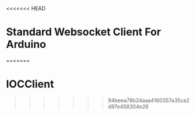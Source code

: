 <<<<<<< HEAD
# Standard Websocket Client For Arduino
=======
# IOCClient
>>>>>>> 94beea78b24aaa4160357a35ca2d97e458304e26
